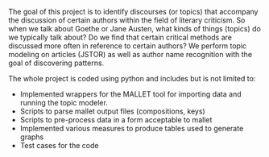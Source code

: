 The goal of this project is to identify discourses (or topics) that accompany the discussion of certain authors within the field of literary criticism. So when we talk about Goethe or Jane Austen, what kinds of things (topics) do we typically talk about? Do we find that certain critical methods are discussed more often in reference to certain authors? We perform topic modeling on articles (JSTOR) as well as author name recognition with the goal of discovering patterns.

The whole project is coded using python and includes but is not limited to:
- Implemented wrappers for the MALLET tool for importing data and running the topic modeler.
- Scripts to parse mallet output files (compositions, keys)
- Scripts to pre-process data in a form acceptable to mallet
- Implemented various measures to produce tables used to generate graphs
- Test cases for the code
